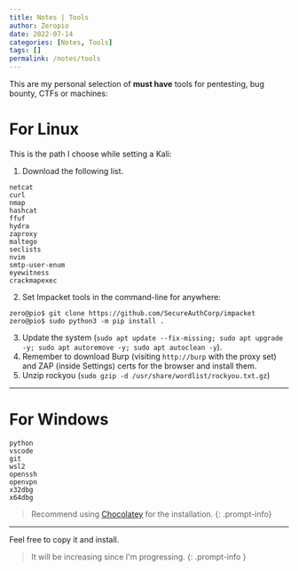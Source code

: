 ```yaml
---
title: Notes | Tools
author: Zeropio
date: 2022-07-14
categories: [Notes, Tools]
tags: []
permalink: /notes/tools
---
```


This are my personal selection of **must have** tools for pentesting, bug bounty, CTFs or machines:

# For Linux

This is the path I choose while setting a Kali:

1. Download the following list.
```
netcat
curl
nmap
hashcat
ffuf
hydra
zaproxy
maltego
seclists
nvim
smtp-user-enum 
eyewitness
crackmapexec
```

2. Set Impacket tools in the command-line for anywhere:
```console
zero@pio$ git clone https://github.com/SecureAuthCorp/impacket
zero@pio$ sudo python3 -m pip install .
```

3. Update the system (`sudo apt update --fix-missing; sudo apt upgrade -y; sudo apt autoremove -y; sudo apt autoclean -y`).
4. Remember to download Burp (visiting `http://burp` with the proxy set) and ZAP (inside Settings) certs for the browser and install them.
5. Unzip rockyou (`sudo gzip -d /usr/share/wordlist/rockyou.txt.gz`)

---

# For Windows

```
python
vscode
git
wsl2
openssh
openvpn
x32dbg
x64dbg
```

> Recommend using [Chocolatey](https://chocolatey.org/) for the installation.
{: .prompt-info}

---

Feel free to copy it and install.

> It will be increasing since I'm progressing.
{: .prompt-info }
